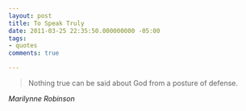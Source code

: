 ```yaml
---
layout: post
title: To Speak Truly
date: 2011-03-25 22:35:50.000000000 -05:00
tags:
- quotes
comments: true

---
```

<blockquote class="big">Nothing true can be said about God from a posture of defense.</blockquote>

<cite class="big">Marilynne Robinson</cite>




